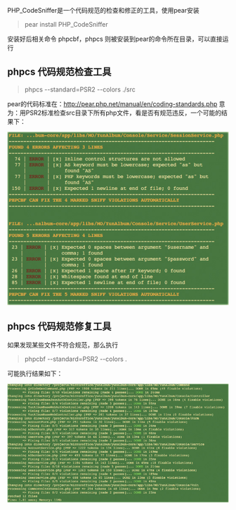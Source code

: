 PHP_CodeSniffer是一个代码规范的检查和修正的工具，使用pear安装

> pear install PHP_CodeSniffer

安装好后相关命令 phpcbf，phpcs 则被安装到pear的命令所在目录，可以直接运行

## phpcs 代码规范检查工具

> phpcs --standard=PSR2 --colors ./src

pear的代码标准在：http://pear.php.net/manual/en/coding-standards.php 意为：用PSR2标准检查src目录下所有php文件，看是否有规范违反，一个可能的结果下：

![image](images/19979E2DDD354A828E470FF433692514.png)

## phpcs 代码规范修复工具

如果发现某些文件不符合规范，那么执行

> phpcbf --standard=PSR2 --colors .

可能执行结果如下：

![image](images/08D7614F9D39402991A6C2AF78EC0A19.png)